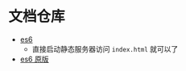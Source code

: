 # 文档仓库

* [es6](https://github.com/cccikov/es6tutorial)
    - 直接启动静态服务器访问 `index.html` 就可以了
* [es6 原版](https://github.com/ruanyf/es6tutorial/)